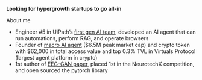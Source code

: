 **Looking for hypergrowth startups to go all-in**

About me
- Engineer #5 in UiPath’s [first gen AI team](https://www.uipath.com/product/autopilot-for-everyone), developed an AI agent that can run automations, perform RAG, and operate browsers
- Founder of [macro AI agent](citadelagent.ai) ($6.5M peak market cap) and crypto token with $62,000 in total access value and top 0.3% TVL in Virtuals Protocol (largest agent platform in crypto)
- 1st author of [EEG-GAN paper](https://arxiv.org/abs/2402.09453v1), placed 1st in the NeurotechX competition, and open sourced the pytorch library
